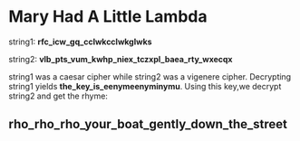 # Mary Had A Little Lambda

string1: **rfc_icw_gq_cclwkcclwkglwks**

string2: **vlb_pts_vum_kwhp_niex_tczxpl_baea_rty_wxecqx**

string1 was a caesar cipher while string2 was a vigenere cipher. Decrypting string1 yields **the_key_is_eenymeenyminymu**. Using this key,we decrypt string2 and get the rhyme:

## rho_rho_rho_your_boat_gently_down_the_street
